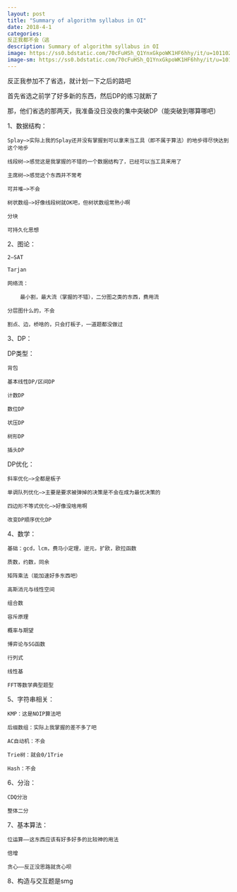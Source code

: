 ```yaml
---
layout: post
title: "Summary of algorithm syllabus in OI"
date: 2018-4-1
categories:
反正我都不会（逃
description: Summary of algorithm syllabus in OI
image: https://ss0.bdstatic.com/70cFuHSh_Q1YnxGkpoWK1HF6hhy/it/u=1011025542,1440730234&fm=27&gp=0.jpg
image-sm: https://ss0.bdstatic.com/70cFuHSh_Q1YnxGkpoWK1HF6hhy/it/u=1011025542,1440730234&fm=27&gp=0.jpg
---
```

反正我参加不了省选，就计划一下之后的路吧

首先省选之前学了好多新的东西，然后DP的练习就断了

那，他们省选的那两天，我准备没日没夜的集中突破DP（能突破到哪算哪吧）

1、数据结构：

   	Splay—>实际上我的Splay还并没有掌握到可以拿来当工具（即不属于算法）的地步得尽快达到这个地步
   
   	线段树—>感觉这是我掌握的不错的一个数据结构了，已经可以当工具来用了
   
   	主席树—>感觉这个东西并不常考
   
   	可并堆—>不会
   
   	树状数组—>好像线段树就OK吧，但树状数组常熟小啊
   
   	分块
   
   	可持久化思想
   
2、图论：
	
  	2—SAT
	
 	Tarjan
	
	网络流：
	
      	最小割，最大流（掌握的不错），二分图之类的东西，费用流
	
 	分层图什么的，不会
	
  	割点、边，桥啥的，只会打板子，一道题都没做过
	
3、DP：

  DP类型：
    
    背包
	  
    基本线性DP/区间DP
	  
    计数DP
	  
    数位DP
	  
    状压DP
	  
    树形DP
	  
    插头DP
  
  DP优化：
	  
    斜率优化—>全都是板子
	  
    单调队列优化—>主要是要求被弹掉的决策是不会在成为最优决策的
	  
    四边形不等式优化—>好像没啥用啊
	  
    改变DP顺序优化DP
4、数学：
	  
    基础：gcd，lcm，费马小定理，逆元，扩欧，欧拉函数
	  
    质数，约数，同余
	  
    矩阵乘法（能加速好多东西吧）
	  
    高斯消元与线性空间
	  
    组合数
	  
    容斥原理
	  
    概率与期望
	
    博弈论与SG函数
	  
    行列式
	
    线性基
	
    FFT等数学典型题型

5、字符串相关：
	  
    KMP：这是NOIP算法吧
	
    后缀数组：实际上我掌握的差不多了吧
	
    AC自动机：不会
	
    Trie树：就会0/1Trie
	
    Hash：不会

6、分治：
	
    CDQ分治
	
    整体二分
  
7、基本算法：
	
    位运算——这东西应该有好多好多的比较神的用法
	  
    倍增
	  
    贪心——反正没思路就贪心呗

8、构造与交互题是smg
